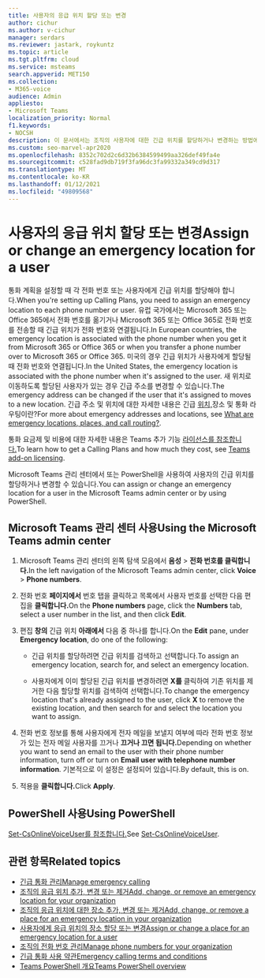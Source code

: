 ```yaml
---
title: 사용자의 응급 위치 할당 또는 변경
author: cichur
ms.author: v-cichur
manager: serdars
ms.reviewer: jastark, roykuntz
ms.topic: article
ms.tgt.pltfrm: cloud
ms.service: msteams
search.appverid: MET150
ms.collection:
- M365-voice
audience: Admin
appliesto:
- Microsoft Teams
localization_priority: Normal
f1.keywords:
- NOCSH
description: 이 문서에서는 조직의 사용자에 대한 긴급 위치를 할당하거나 변경하는 방법에 대해 배웠습니다.
ms.custom: seo-marvel-apr2020
ms.openlocfilehash: 8352c702d2c6d32b6384599499aa326def49fa4e
ms.sourcegitcommit: c528fad9db719f3fa96dc3fa99332a349cd9d317
ms.translationtype: MT
ms.contentlocale: ko-KR
ms.lasthandoff: 01/12/2021
ms.locfileid: "49809568"
---
```

# <a name="assign-or-change-an-emergency-location-for-a-user"></a><span data-ttu-id="79892-103">사용자의 응급 위치 할당 또는 변경</span><span class="sxs-lookup"><span data-stu-id="79892-103">Assign or change an emergency location for a user</span></span>

<span data-ttu-id="79892-104">통화 계획을 설정할 때 각 전화 번호 또는 사용자에게 긴급 위치를 할당해야 합니다.</span><span class="sxs-lookup"><span data-stu-id="79892-104">When you're setting up Calling Plans, you need to assign an emergency location to each phone number or user.</span></span> <span data-ttu-id="79892-105">유럽 국가에서는 Microsoft 365 또는 Office 365에서 전화 번호를 옮기거나 Microsoft 365 또는 Office 365로 전화 번호를 전송할 때 긴급 위치가 전화 번호와 연결됩니다.</span><span class="sxs-lookup"><span data-stu-id="79892-105">In European countries, the emergency location is associated with the phone number when you get it from Microsoft 365 or Office 365 or when you transfer a phone number over to Microsoft 365 or Office 365.</span></span> <span data-ttu-id="79892-106">미국의 경우 긴급 위치가 사용자에게 할당될 때 전화 번호와 연결됩니다.</span><span class="sxs-lookup"><span data-stu-id="79892-106">In the United States, the emergency location is associated with the phone number when it's assigned to the user.</span></span> <span data-ttu-id="79892-107">새 위치로 이동하도록 할당된 사용자가 있는 경우 긴급 주소를 변경할 수 있습니다.</span><span class="sxs-lookup"><span data-stu-id="79892-107">The emergency address can be changed if the user that it's assigned to moves to a new location.</span></span> <span data-ttu-id="79892-108">긴급 주소 및 위치에 대한 자세한 내용은 긴급 [위치,](/microsoftteams/what-are-emergency-locations-addresses-and-call-routing)장소 및 통화 라우팅이란?</span><span class="sxs-lookup"><span data-stu-id="79892-108">For more about emergency addresses and locations, see [What are emergency locations, places, and call routing?](/microsoftteams/what-are-emergency-locations-addresses-and-call-routing).</span></span>
  
<span data-ttu-id="79892-109">통화 요금제 및 비용에 대한 자세한 내용은 Teams 추가 기능 [라이선스를 참조합니다.](https://docs.microsoft.com/microsoftteams/teams-add-on-licensing/microsoft-teams-add-on-licensing)</span><span class="sxs-lookup"><span data-stu-id="79892-109">To learn how to get a Calling Plans and how much they cost, see [Teams add-on licensing](https://docs.microsoft.com/microsoftteams/teams-add-on-licensing/microsoft-teams-add-on-licensing).</span></span>
  
<span data-ttu-id="79892-110">Microsoft Teams 관리 센터에서 또는 PowerShell을 사용하여 사용자의 긴급 위치를 할당하거나 변경할 수 있습니다.</span><span class="sxs-lookup"><span data-stu-id="79892-110">You can assign or change an emergency location for a user in the Microsoft Teams admin center or by using PowerShell.</span></span>

## <a name="using-the-microsoft-teams-admin-center"></a><span data-ttu-id="79892-111">Microsoft Teams 관리 센터 사용</span><span class="sxs-lookup"><span data-stu-id="79892-111">Using the Microsoft Teams admin center</span></span>

1. <span data-ttu-id="79892-112">Microsoft Teams 관리 센터의 왼쪽 탐색 모음에서 **음성**  >  **전화 번호를 클릭합니다.**</span><span class="sxs-lookup"><span data-stu-id="79892-112">In the left navigation of the Microsoft Teams admin center, click **Voice** > **Phone numbers**.</span></span>

2. <span data-ttu-id="79892-113">전화 번호 **페이지에서** 번호  탭을 클릭하고 목록에서 사용자 번호를 선택한 다음 편집을 **클릭합니다.**</span><span class="sxs-lookup"><span data-stu-id="79892-113">On the **Phone numbers** page, click the **Numbers** tab, select a user number in the list, and then click **Edit**.</span></span>

3. <span data-ttu-id="79892-114">편집 **창의** 긴급 위치 **아래에서** 다음 중 하나를 합니다.</span><span class="sxs-lookup"><span data-stu-id="79892-114">On the **Edit** pane, under **Emergency location**, do one of the following:</span></span>

   - <span data-ttu-id="79892-115">긴급 위치를 할당하려면 긴급 위치를 검색하고 선택합니다.</span><span class="sxs-lookup"><span data-stu-id="79892-115">To assign an emergency location, search for, and select an emergency location.</span></span>

   - <span data-ttu-id="79892-116">사용자에게 이미 할당된 긴급 위치를 변경하려면 **X를** 클릭하여 기존 위치를 제거한 다음 할당할 위치를 검색하여 선택합니다.</span><span class="sxs-lookup"><span data-stu-id="79892-116">To change the emergency location that's already assigned to the user, click **X** to remove the existing location, and then search for and select the location you want to assign.</span></span>

4. <span data-ttu-id="79892-117">전화 번호 정보를 통해 사용자에게 전자 메일을 보낼지 여부에 따라 전화 번호 정보가 있는 전자 메일 사용자를 끄거나 **끄거나 끄면 됩니다.**</span><span class="sxs-lookup"><span data-stu-id="79892-117">Depending on whether you want to send an email to the user with their phone number information, turn off or turn on **Email user with telephone number information**.</span></span> <span data-ttu-id="79892-118">기본적으로 이 설정은 설정되어 있습니다.</span><span class="sxs-lookup"><span data-stu-id="79892-118">By default, this is on.</span></span>

5. <span data-ttu-id="79892-119">적용을 **클릭합니다.**</span><span class="sxs-lookup"><span data-stu-id="79892-119">Click **Apply**.</span></span>

## <a name="using-powershell"></a><span data-ttu-id="79892-120">PowerShell 사용</span><span class="sxs-lookup"><span data-stu-id="79892-120">Using PowerShell</span></span>

<span data-ttu-id="79892-121">[Set-CsOnlineVoiceUser를 참조합니다.](https://docs.microsoft.com/powershell/module/skype/set-csonlinevoiceuser)</span><span class="sxs-lookup"><span data-stu-id="79892-121">See [Set-CsOnlineVoiceUser](https://docs.microsoft.com/powershell/module/skype/set-csonlinevoiceuser).</span></span> 

    
## <a name="related-topics"></a><span data-ttu-id="79892-122">관련 항목</span><span class="sxs-lookup"><span data-stu-id="79892-122">Related topics</span></span>

- [<span data-ttu-id="79892-123">긴급 통화 관리</span><span class="sxs-lookup"><span data-stu-id="79892-123">Manage emergency calling</span></span>](what-are-emergency-locations-addresses-and-call-routing.md)
- [<span data-ttu-id="79892-124">조직의 응급 위치 추가, 변경 또는 제거</span><span class="sxs-lookup"><span data-stu-id="79892-124">Add, change, or remove an emergency location for your organization</span></span>](add-change-remove-emergency-location-organization.md)
- [<span data-ttu-id="79892-125">조직의 응급 위치에 대한 장소 추가, 변경 또는 제거</span><span class="sxs-lookup"><span data-stu-id="79892-125">Add, change, or remove a place for an emergency location in your organization</span></span>](add-change-remove-emergency-place-organization.md)
- [<span data-ttu-id="79892-126">사용자에게 응급 위치의 장소 할당 또는 변경</span><span class="sxs-lookup"><span data-stu-id="79892-126">Assign or change a place for an emergency location for a user</span></span>](assign-change-emergency-place-user.md)
- [<span data-ttu-id="79892-127">조직의 전화 번호 관리</span><span class="sxs-lookup"><span data-stu-id="79892-127">Manage phone numbers for your organization</span></span>](/microsoftteams/manage-phone-numbers-for-your-organization)
- [<span data-ttu-id="79892-128">긴급 통화 사용 약관</span><span class="sxs-lookup"><span data-stu-id="79892-128">Emergency calling terms and conditions</span></span>](/microsoftteams/emergency-calling-terms-and-conditions)
- [<span data-ttu-id="79892-129">Teams PowerShell 개요</span><span class="sxs-lookup"><span data-stu-id="79892-129">Teams PowerShell overview</span></span>](teams-powershell-overview.md)

